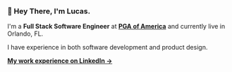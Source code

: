 ### 👋 Hey There, I'm Lucas.

I'm a **Full Stack Software Engineer** at **<a href='https://www.pga.org/'>PGA of America</a>** and currently live in Orlando, FL.

I have experience in both software development and product design.

**<a href='https://linkedin.com/in/lucaslitton'>My work experience on LinkedIn &rarr;</a>**
